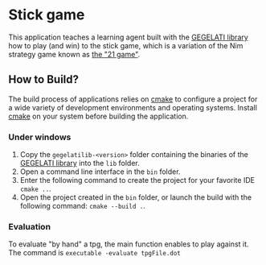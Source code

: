 # Stick game

This application teaches a learning agent built with the [GEGELATI library](https://github.com/gegelati/gegelati) how to play (and win) to the stick game, which is a variation of the Nim strategy game known as [the "21 game"](https://en.wikipedia.org/wiki/Nim#The_21_game).

## How to Build?
The build process of applications relies on [cmake](https://cmake.org) to configure a project for a wide variety of development environments and operating systems. Install [cmake](https://cmake.org/download/) on your system before building the application.

### Under windows
1. Copy the `gegelatilib-<version>` folder containing the binaries of the [GEGELATI library](https://github.com/gegelati/gegelati) into the `lib` folder.
2. Open a command line interface in the `bin` folder.
3. Enter the following command to create the project for your favorite IDE `cmake ..`.
4. Open the project created in the `bin` folder, or launch the build with the following command: `cmake --build .`.

### Evaluation
To evaluate "by hand" a tpg, the main function enables to play against it. The command is `executable -evaluate tpgFile.dot`
